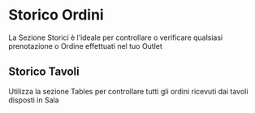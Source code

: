 # Storico Ordini

La Sezione Storici è l’ideale per controllare o verificare qualsiasi prenotazione o Ordine effettuati nel tuo Outlet

## Storico Tavoli

<div>Utilizza la sezione Tables per controllare tutti gli ordini ricevuti dai tavoli disposti in Sala</div>

